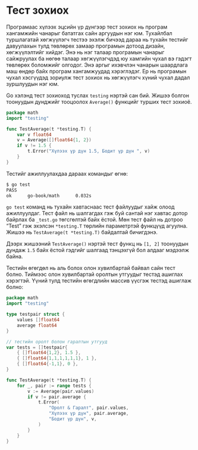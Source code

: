 # Тест зохиох

Програмаас хүлээх эцсийн үр дүнгээр тест зохиох нь програм хангамжийн чанарыг бататгах сайн аргуудын нэг юм. Тухайлбал туршлагатай хөгжүүлэгч тестээ эхэлж бичээд дараа нь тухайн тестийг давуулахын тулд төвлөрөх замаар програмын дотоод дизайн, хөгжүүлэлтийг хийдэг. Энэ нь нэг талаар програмын чанарыг сайжруулах ба нөгөө талаар хөгжүүлэгчдэд юу хамгийн чухал вэ гэдэгт төвлөрөх боломжийг олгодог. Энэ аргыг ихэвчлэн чанарын шаардлага маш өндөр байх програм хангамжуудад хэрэглэдэг. Ер нь програмын чухал хэсгүүдэд зориулж тест зохиох нь хөгжүүлэгч хүний чухал дадал зуршлуудын нэг юм.

Go хэлэнд тест зохиоход туслах `testing` нэртэй сан бий. Жишээ болгон тоонуудын дунджийг тооцоолох `Average()` функцийг турших тест зохиоё.

```go
package math
import "testing"

func TestAverage(t *testing.T) {
    var v float64
    v = Average([]float64{1, 2})
    if v != 1.5 {
        t.Error("Хүлээх үр дүн 1.5, Бодит үр дүн ", v)
    }
}
```

Тестийг ажиллуулахдаа дараах командыг өгнө:

```sh
$ go test
PASS
ok      go-book/math      0.032s
```

`go test` команд нь тухайн хавтаснаас тест файлуудыг хайж олоод ажиллуулдаг. Тест файл нь шалгагдах гэж  буй сантай нэг хавтас дотор байрлах ба `_test.go` төгсгөлтэй байх ёстой. Мөн тест файл нь дотроо “Test” гэж эхэлсэн `*testing.T` төрлийн параметртэй функцүүд агуулна. Жишээ нь `TestAverage(t *testing.T)` байдалтай бичигдэнэ.

Дээрх жишээний `TestAverage()` нэртэй тест функц нь `[1, 2]` тоонуудын дундаж `1.5` байх ёстой гэдгийг шалгаад тэнцэхгүй бол алдааг мэдээлж байна.

Тестийн өгөгдөл нь аль болох олон хувилбартай байвал сайн тест болно. Тиймээс олон хувилбартай оролтын утгуудыг тестэд ашиглах хэрэгтэй. Үүний тулд тестийн өгөгдлийн массив үүсгэж тестэд ашиглаж болно:

```go
package math
import "testing"

type testpair struct {
    values []float64
    average float64
}

// тестийн оролт болон гаралтын утгууд
var tests = []testpair{
    { []float64{1,2}, 1.5 },
    { []float64{1,1,1,1,1,1}, 1 },
    { []float64{-1,1}, 0 },
}

func TestAverage(t *testing.T) {
    for _, pair := range tests {
        v := Average(pair.values)
        if v != pair.average {
            t.Error(
                "Оролт & Гаралт", pair.values,
                "Хүлээх үр дүн", pair.average,
                "Бодит үр дүн", v,
            )
        }
    }
}
```



